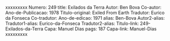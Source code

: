 xxxxxxxxx
Numero: 249
title: Exilados da Terra
Autor: Ben Bova
Co-autor: 
Ano-de-Publicacao: 1978
Titulo-original: Exiled From Earth
Tradutor: Eurico da Fonseca
Co-tradutor: 
Ano-de-edicao: 1971
alias: Ben-Bova
Autor2-alias: 
Tradutor1-alias: Eurico-da-Fonseca
Tradutor2-alias: 
Titulo-link: 249-Exilados-da-Terra
Capa: Manuel Dias
pags: 187
Capa-link: Manuel-Dias
xxxxxxxxx